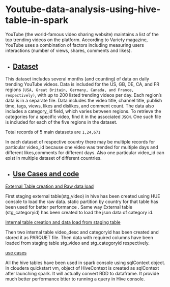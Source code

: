 # Youtube-data-analysis-using-hive-table-in-spark

YouTube (the world-famous video sharing website) maintains a list of the top trending videos on the platform. According to Variety magazine,  YouTube uses a combination of factors including measuring users interactions (number of views, shares, comments and likes).
    
*  ## [Dataset](https://github.com/rakeshdey0018/Youtube-data-analysis-using-hive-table-in-spark/upload/master/Dataset)
  
  This dataset includes several months (and counting) of data on daily trending YouTube videos. Data is included for the US, GB, DE, CA, and FR regions `(USA, Great Britain, Germany, Canada, and France, respectively)`, with up to 200 listed trending videos per day.
Each region’s data is in a separate file. Data includes the video title, channel title, publish time, tags, views, likes and dislikes, and comment count.
The data also includes a category_id field, which varies between regions. To retrieve the categories for a specific video, find it in the associated `JSON`. One such file is included for each of the five regions in the dataset.

   Total records of 5 main datasets are `1,24,671`

In each dataset of respective country there may be  multiple records for  particular video_id because one video was trended for multiple days and different likes,comments for different days. 
Also one particular video_id can exist in multiple dataset of different countries. 

*  ## [Use Cases and code]()

  [External Table creation and Raw data load](https://github.com/rakeshdey0018/Youtube-data-analysis-using-hive-table-in-spark/blob/master/useCase-Code/ExtTableCreationDataLoad.hql)
 
  First staging external  table(stg_video) in hive has been created using HUE console to load the raw data.  static partition by country for that table has been used for better performance . Same way External  table (stg_categoryid) has been created  to load the json data of category id. 
  
 [Internal table creation and data load from staging table](https://github.com/rakeshdey0018/Youtube-data-analysis-using-hive-table-in-spark/blob/master/useCase-Code/IntTableCreation.hql)

Then two internal table video_desc and categoryid has been created and stored it as PARQUET file. Then data with required columns  have been loaded from staging table stg_video and stg_categoryid respectively.

  [use cases]()

All the hive tables have been used in spark console using sqlContext object. In cloudera quickstart vm, object of  HiveContext is created as sqlContext after launching spark. It will actually convert RDD to dataframe. It provide much better performance btter to running a query in Hive console.
